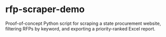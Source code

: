 # rfp-scraper-demo
Proof-of-concept Python script for scraping a state procurement website, filtering RFPs by keyword, and exporting a priority-ranked Excel report.
